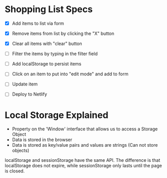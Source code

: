 # Shopping List Specs

- [x] Add items to list via form
- [x] Remove items from list by clicking the "X" button
- [x] Clear all items with "clear" button
- [ ] Filter the items by typing in the filter field
- [ ] Add localStorage to persist items
- [ ] Click on an item to put into "edit mode" and add to form
- [ ] Update item
- [ ] Deploy to Netlify


# Local Storage Explained
- Property on the 'Window' interface that allows us to access a Storage Object
- Data is stored in the browser
- Data is stored as key/value pairs and values are strings (Can not store objects)

localStorage and sessionStorage have the same API. The difference is that localStorage does not expire, while sessionStorage only lasts until the page is closed.


 